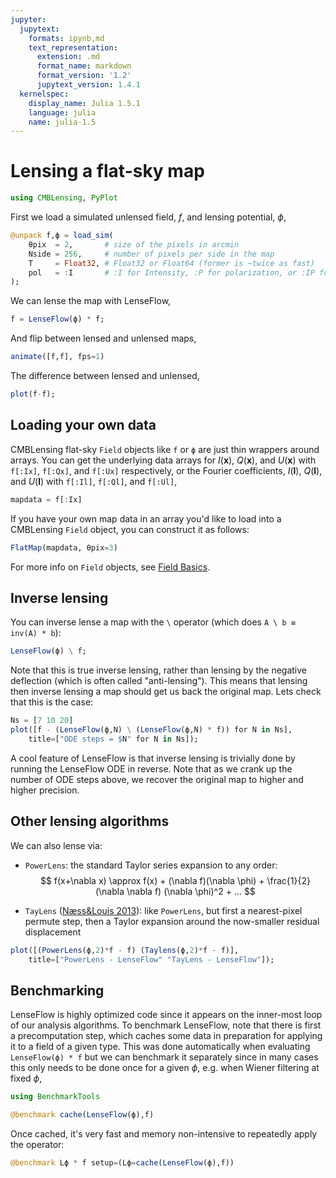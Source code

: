 ```yaml
---
jupyter:
  jupytext:
    formats: ipynb,md
    text_representation:
      extension: .md
      format_name: markdown
      format_version: '1.2'
      jupytext_version: 1.4.1
  kernelspec:
    display_name: Julia 1.5.1
    language: julia
    name: julia-1.5
---
```


# Lensing a flat-sky map

```julia
using CMBLensing, PyPlot
```

First we load a simulated unlensed field, $f$, and lensing potential, $\phi$,

```julia
@unpack f,ϕ = load_sim(
    θpix  = 2,       # size of the pixels in arcmin
    Nside = 256,     # number of pixels per side in the map
    T     = Float32, # Float32 or Float64 (former is ~twice as fast)
    pol   = :I       # :I for Intensity, :P for polarization, or :IP for both
);
```

We can lense the map with LenseFlow,

```julia
f̃ = LenseFlow(ϕ) * f;
```

And flip between lensed and unlensed maps,

```julia
animate([f,f̃], fps=1)
```

The difference between lensed and unlensed,

```julia
plot(f-f̃);
```

## Loading your own data


CMBLensing flat-sky `Field` objects like `f` or `ϕ`  are just thin wrappers around arrays. You can get the underlying data arrays for $I(\mathbf{x})$, $Q(\mathbf{x})$, and $U(\mathbf{x})$ with `f[:Ix]`, `f[:Qx]`, and `f[:Ux]` respectively, or the Fourier coefficients, $I(\mathbf{l})$, $Q(\mathbf{l})$, and $U(\mathbf{l})$ with `f[:Il]`, `f[:Ql]`, and `f[:Ul]`,

```julia
mapdata = f[:Ix]
```

If you have your own map data in an array you'd like to load into a CMBLensing `Field` object, you can construct it as follows:

```julia
FlatMap(mapdata, θpix=3)
```

For more info on `Field` objects, see [Field Basics](../05_field_basics/).


## Inverse lensing


You can inverse lense a map with the `\` operator (which does `A \ b ≡ inv(A) * b`):

```julia
LenseFlow(ϕ) \ f;
```

Note that this is true inverse lensing, rather than lensing by the negative deflection (which is often called "anti-lensing"). This means that lensing then inverse lensing a map should get us back the original map. Lets check that this is the case:

```julia
Ns = [7 10 20]
plot([f - (LenseFlow(ϕ,N) \ (LenseFlow(ϕ,N) * f)) for N in Ns],
    title=["ODE steps = $N" for N in Ns]);
```

A cool feature of LenseFlow is that inverse lensing is trivially done by running the LenseFlow ODE in reverse. Note that as we crank up the number of ODE steps above, we recover the original map to higher and higher precision.


## Other lensing algorithms


We can also lense via:
* `PowerLens`: the standard Taylor series expansion to any order:
$$ f(x+\nabla x) \approx f(x) + (\nabla f)(\nabla \phi) + \frac{1}{2} (\nabla \nabla f) (\nabla \phi)^2 + ... $$

* `TayLens` ([Næss&Louis 2013](https://arxiv.org/abs/1307.0719)): like `PowerLens`, but first a nearest-pixel permute step, then a Taylor expansion around the now-smaller residual displacement

```julia
plot([(PowerLens(ϕ,2)*f - f̃) (Taylens(ϕ,2)*f - f̃)], 
    title=["PowerLens - LenseFlow" "TayLens - LenseFlow"]);
```

## Benchmarking


LenseFlow is highly optimized code since it appears on the inner-most loop of our analysis algorithms. To benchmark LenseFlow, note that there is first a precomputation step, which caches some data in preparation for applying it to a field of a given type. This was done automatically when evaluating `LenseFlow(ϕ) * f` but we can benchmark it separately since in many cases this only needs to be done once for a given $\phi$, e.g. when Wiener filtering at fixed $\phi$,

```julia
using BenchmarkTools
```

```julia
@benchmark cache(LenseFlow(ϕ),f)
```

Once cached, it's very fast and memory non-intensive to repeatedly apply the operator:

```julia
@benchmark Lϕ * f setup=(Lϕ=cache(LenseFlow(ϕ),f))
```
